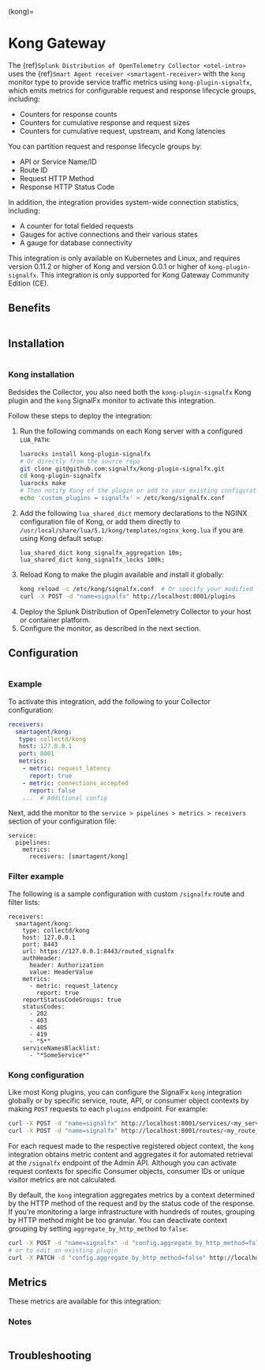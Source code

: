 (kong)=

# Kong Gateway

<meta name="description" content="Use this Splunk Observability Cloud integration for the Kong monitor. See benefits, install, configuration, and metrics">

The {ref}`Splunk Distribution of OpenTelemetry Collector <otel-intro>` uses the {ref}`Smart Agent receiver <smartagent-receiver>` with the `kong` monitor type to provide service traffic metrics using `kong-plugin-signalfx`, which emits metrics for configurable request and response lifecycle groups, including:

* Counters for response counts
* Counters for cumulative response and request sizes
* Counters for cumulative request, upstream, and Kong latencies

You can partition request and response lifecycle groups by:

* API or Service Name/ID
* Route ID
* Request HTTP Method
* Response HTTP Status Code

In addition, the integration provides system-wide connection statistics, including:

* A counter for total fielded requests
* Gauges for active connections and their various states
* A gauge for database connectivity

This integration is only available on Kubernetes and Linux, and requires version 0.11.2 or higher of Kong and version 0.0.1 or higher of `kong-plugin-signalfx`. This integration is only supported for Kong Gateway Community Edition (CE). 

## Benefits

```{include} /_includes/benefits.md
```

## Installation

```{include} /_includes/collector-installation-linux.md
```

### Kong installation

Bedsides the Collector, you also need both the `kong-plugin-signalfx` Kong plugin and the `kong` SignalFx monitor to activate this integration.

Follow these steps to deploy the integration:

1. Run the following commands on each Kong server with a configured `LUA_PATH`:
    ```sh
    luarocks install kong-plugin-signalfx
    # Or directly from the source repo
    git clone git@github.com:signalfx/kong-plugin-signalfx.git
    cd kong-plugin-signalfx
    luarocks make
    # Then notify Kong of the plugin or add to your existing configuration file
    echo 'custom_plugins = signalfx' > /etc/kong/signalfx.conf
    ```
2. Add the following `lua_shared_dict` memory declarations to the NGINX configuration file of Kong, or add them directly to `/usr/local/share/lua/5.1/kong/templates/nginx_kong.lua` if you are using Kong default setup:
    ```
    lua_shared_dict kong_signalfx_aggregation 10m;
    lua_shared_dict kong_signalfx_locks 100k;
    ```
3. Reload Kong to make the plugin available and install it globally:
    ```sh
    kong reload -c /etc/kong/signalfx.conf  # Or specify your modified configuration file
    curl -X POST -d "name=signalfx" http://localhost:8001/plugins
    ```
4. Deploy the Splunk Distribution of OpenTelemetry Collector to your host or container platform.
5. Configure the monitor, as described in the next section.

## Configuration

```{include} /_includes/configuration.md
```

### Example

To activate this integration, add the following to your Collector configuration:

```yaml
receivers:
  smartagent/kong:
   type: collectd/kong
   host: 127.0.0.1
   port: 8001
   metrics:
    - metric: request_latency
      report: true
    - metric: connections_accepted
      report: false
    ...  # Additional config  
```

Next, add the monitor to the `service > pipelines > metrics > receivers` section of your configuration file:

```
service:
  pipelines:
    metrics:
      receivers: [smartagent/kong]
```

### Filter example

The following is a sample configuration with custom `/signalfx` route and filter lists:

```
receivers:
  smartagent/kong:
    type: collectd/kong
    host: 127.0.0.1
    port: 8443
    url: https://127.0.0.1:8443/routed_signalfx
    authHeader:
      header: Authorization
      value: HeaderValue
    metrics:
      - metric: request_latency
        report: true
    reportStatusCodeGroups: true
    statusCodes:
      - 202
      - 403
      - 405
      - 419
      - "5*"
    serviceNamesBlacklist:
      - "*SomeService*"
```

### Kong configuration

Like most Kong plugins, you can configure the SignalFx `kong` integration globally or by specific service, route, API, or
consumer object contexts by making `POST` requests to each `plugins` endpoint. For example:

```sh
curl -X POST -d "name=signalfx" http://localhost:8001/services/<my_service>/plugins
curl -X POST -d "name=signalfx" http://localhost:8001/routes/<my_route_id>/plugins
```

For each request made to the respective registered object context, the `kong` integration obtains metric content 
and aggregates it for automated retrieval at the `/signalfx` endpoint of the Admin API. Although you can activate request 
contexts for specific Consumer objects, consumer IDs or unique visitor metrics are not calculated.

By default, the `kong` integration aggregates metrics by a context determined by the HTTP method of the request and by 
the status code of the response. If you're monitoring a large infrastructure with hundreds of routes, grouping by HTTP 
method might be too granular. You can deactivate context grouping by setting `aggregate_by_http_method` to `false`:

```sh
curl -X POST -d "name=signalfx" -d "config.aggregate_by_http_method=false" http://localhost:8001/plugins
# or to edit an existing plugin
curl -X PATCH -d "config.aggregate_by_http_method=false" http://localhost:8001/plugins/<sfx_plugin_id>
```

## Metrics

These metrics are available for this integration:

<div class="metrics-yaml" url="https://raw.githubusercontent.com/signalfx/splunk-otel-collector/main/internal/signalfx-agent/pkg/monitors/collectd/kong/metadata.yaml"></div>

### Notes

```{include} /_includes/metric-defs.md
```

## Troubleshooting

```{include} /_includes/troubleshooting.md
```

